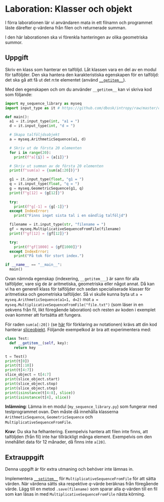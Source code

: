 # Laboration: Klasser och objekt

I förra laborationen lär vi användaren mata in ett filnamn och programmet läste 
därefter $q$-värdena från filen och returnerade summan.

I den här laborationen ska vi förenkla hanteringen av olika geometriska summor.


## Uppgift

Skriv en klass som hanterar en talföljd. Låt klassen vara en del av en modul 
för talföljder. Den ska hantera den karakteristiska egenskapen för en talföljd: 
det ska gå att få ut det $n$:te elementet (använd [`__getitem__`][getitem]).

[getitem]: https://docs.python.org/3/reference/datamodel.html#object.__getitem__

Med den egenskapen och om du använder `__getitem__` kan vi skriva kod som 
följande:

```python
import my_sequence_library as myseq
import input_type as it # https://github.com/dbosk/intropy/raw/master/classes/lab/input_type.py

def main():
  a1 = it.input_type(int, "a1 = ")
  d = it.input_type(int, "d = ")

  # Skapa talföljdsobjekt
  a = myseq.ArithmeticSequence(a1, d)

  # Skriv ut de första 20 elementen
  for i in range(20):
    print(f"a[{i}] = {a[i]}")

  # Skriv ut summan av de första 20 elementen
  print(f"sum(a) = {sum(a[:20])}")

  g1 = it.input_type(float, "g1 = ")
  q = it.input_type(float, "q = ")
  g = myseq.GeometricSequence(g1, q)
  print(f"g[12] = {g[12]}")
  
  try:
    print(f"g[-1] = {g[-1]}")
  except IndexError:
    print("Finns inget sista tal i en oändlig talföljd")

  filename = it.input_type(str, "filename = ")
  gf = myseq.MultiplicativeSequenceFromFile(filename)
  print(f"gf[12] = {gf[12]}")

  try:
    print(f"gf[1000] = {gf[1000]}")
  except IndexError:
    print("På tok för stort index.")

if __name__ == "__main__":
  main()
```

Ovan nämnda egenskap (indexering, `__getitem___`) är sann för alla talföljder, 
vare sig de är aritmetiska, geometriska eller något annat. Då kan vi ha en 
generell klass för talföljder och sedan specialiserade klasser för aritmetiska 
och geometriska talföljder. Så vi skulle kunna byta ut `a = 
myseq.ArithmeticSequence(a1=1, d=2)` mot `a = 
myseq.MultiplicativeSequenceFromFile("file.txt")` (som läser in en sekvens från 
fil, likt föregående laboration) och resten av koden i exemplet ovan kommer att 
fortsätta att fungera.

För raden `sum(a[:20])` (se [här][slice-notation] för förklaring av notationen) 
krävs att din kod hanterar [sliceobjekt][slice-docs]. Följande exempelkod är 
bra att experimentera med:

```python
class Test:
  def __getitem__(self, key):
    return key

t = Test()
print(t[0])
print(t[:10])
print(t[4:7])
slice_object = t[4:7]
print(slice_object.start)
print(slice_object.stop)
print(slice_object.step)
print(isinstance(t[4:8], slice))
print(isinstance(t[4], slice))
```

[slice-notation]: https://docs.python.org/3/tutorial/introduction.html#strings
[slice-docs]: https://docs.python.org/3/library/functions.html#slice

**Inlämning**: Lämna in en modul (`my_sequence_library.py`) som fungerar med 
testprogrammet ovan. Den måste då innehålla klasserna `ArithmeticSequence`, 
`GeometricSequence` och `MultiplicativeSequenceFromFile`.

**Krav**: Du ska ha felhantering. Exempelvis hantera att filen inte finns, att 
talföljden (från fil) inte har tillräckligt många element. Exempelvis om den 
innehållet data för 12 månader, då finns inte `a[20]`.


## Extrauppgift

Denna uppgift är för extra utmaning och behöver inte lämnas in.

Implementera [`__setitem__`][setitem] för `MultiplicativeSequenceFromFile` för 
att sätta värden. När värdena sätts ska respektive $q$-värde beräknas från 
föregående värde. Lägg till en metod `.save(filename)` som sparar alla 
$q$-värden till en fil som kan läsas in med `MultiplicativeSequenceFromFile` 
nästa körning.

[setitem]: https://docs.python.org/3/reference/datamodel.html#object.__setitem__
